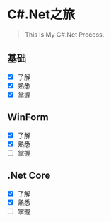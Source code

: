 # C#.Net之旅

> This is My C#.Net Process.

## 基础

- [x] 了解
- [x] 熟悉
- [x] 掌握

## WinForm

- [x] 了解
- [x] 熟悉
- [ ] 掌握

## .Net Core

- [x] 了解
- [x] 熟悉
- [ ] 掌握
